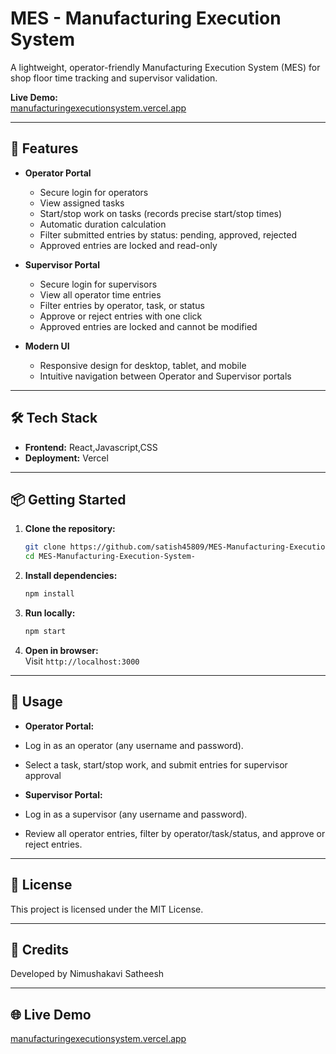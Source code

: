 # MES - Manufacturing Execution System

A lightweight, operator-friendly Manufacturing Execution System (MES) for shop floor time tracking and supervisor validation.

**Live Demo:**  
[manufacturingexecutionsystem.vercel.app](https://manufacturingexecutionsystem.vercel.app/)

---

## 🚀 Features

- **Operator Portal**
  - Secure login for operators
  - View assigned tasks
  - Start/stop work on tasks (records precise start/stop times)
  - Automatic duration calculation
  - Filter submitted entries by status: pending, approved, rejected
  - Approved entries are locked and read-only

- **Supervisor Portal**
  - Secure login for supervisors
  - View all operator time entries
  - Filter entries by operator, task, or status
  - Approve or reject entries with one click
  - Approved entries are locked and cannot be modified

- **Modern UI**
  - Responsive design for desktop, tablet, and mobile
  - Intuitive navigation between Operator and Supervisor portals

---



## 🛠️ Tech Stack

- **Frontend:** React,Javascript,CSS
- **Deployment:** Vercel

---

## 📦 Getting Started

1. **Clone the repository:**
   ```bash
   git clone https://github.com/satish45809/MES-Manufacturing-Execution-System-.git
   cd MES-Manufacturing-Execution-System-
   ```

2. **Install dependencies:**
   ```bash
   npm install
   ```

3. **Run locally:**
   ```bash
   npm start
   ```

4. **Open in browser:**  
   Visit `http://localhost:3000`

---

## 📝 Usage

- **Operator Portal:**  
- Log in as an operator (any username and password).
- Select a task, start/stop work, and submit entries for supervisor approval

- **Supervisor Portal:**  
- Log in as a supervisor (any username and password).
- Review all operator entries, filter by operator/task/status, and approve or reject entries.
---

## 📄 License

This project is licensed under the MIT License.

---

## 🙌 Credits

Developed by Nimushakavi Satheesh

---

## 🌐 Live Demo

[manufacturingexecutionsystem.vercel.app](https://manufacturingexecutionsystem.vercel.app/)
